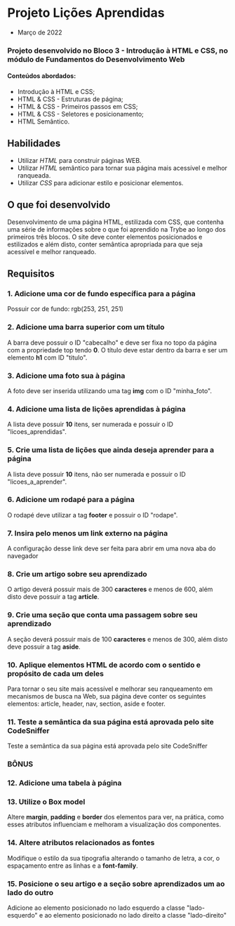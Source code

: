 # Projeto Lições Aprendidas

- Março de 2022

### Projeto desenvolvido no Bloco 3 - Introdução à HTML e CSS, no módulo de Fundamentos do Desenvolvimento Web

#### Conteúdos abordados: 
  - Introdução à HTML e CSS;
  - HTML & CSS - Estruturas de página;
  - HTML & CSS - Primeiros passos em CSS;
  - HTML & CSS - Seletores e posicionamento;
  - HTML Semântico.

## Habilidades
* Utilizar _HTML_ para construir páginas WEB.
* Utilizar _HTML_ semântico para tornar sua página mais acessível e melhor ranqueada.
* Utilizar _CSS_ para adicionar estilo e posicionar elementos.

## O que foi desenvolvido

Desenvolvimento de uma página HTML, estilizada com CSS, que contenha uma série de informações sobre o que foi aprendido na Trybe ao longo dos primeiros três blocos. O site deve conter elementos posicionados e estilizados e além disto, conter semântica apropriada para que seja acessível e melhor ranqueado.

## Requisitos

### 1. Adicione uma cor de fundo específica para a página
Possuir cor de fundo: rgb(253, 251, 251)

### 2. Adicione uma barra superior com um título
A barra deve possuir o ID "cabecalho" e deve ser fixa no topo da página com a propriedade top tendo **0**. O título deve estar dentro da barra e ser um elemento **h1** com ID "titulo".

### 3. Adicione uma foto sua à página
A foto deve ser inserida utilizando uma tag **img** com o ID "minha_foto".

### 4. Adicione uma lista de lições aprendidas à página
A lista deve possuir **10** itens, ser numerada e possuir o ID "licoes_aprendidas".

### 5. Crie uma lista de lições que ainda deseja aprender para a página
A lista deve possuir **10** itens, não ser numerada e possuir o ID "licoes_a_aprender".

### 6. Adicione um rodapé para a página
O rodapé deve utilizar a tag **footer** e possuir o ID "rodape".

### 7. Insira pelo menos um link externo na página
A configuração desse link deve ser feita para abrir em uma nova aba do navegador

### 8. Crie um artigo sobre seu aprendizado
O artigo deverá possuir mais de 300 **caracteres** e menos de 600, além disto deve possuir a tag **article**.

### 9. Crie uma seção que conta uma passagem sobre seu aprendizado
A seção deverá possuir mais de 100 **caracteres** e menos de 300, além disto deve possuir a tag **aside**.

### 10. Aplique elementos HTML de acordo com o sentido e propósito de cada um deles
Para tornar o seu site mais acessível e melhorar seu ranqueamento em mecanismos de busca na Web, sua página deve conter os seguintes elementos: article, header, nav, section, aside e footer.

### 11. Teste a semântica da sua página está aprovada pelo site CodeSniffer
Teste a semântica da sua página está aprovada pelo site CodeSniffer

### BÔNUS

### 12. Adicione uma tabela à página

### 13. Utilize o Box model
Altere **margin**, **padding** e **border** dos elementos para ver, na prática, como esses atributos influenciam e melhoram a visualização dos componentes.

### 14. Altere atributos relacionados as fontes
Modifique o estilo da sua tipografia alterando o tamanho de letra, a cor, o espaçamento entre as linhas e a **font-family**.

### 15. Posicione o seu artigo e a seção sobre aprendizados um ao lado do outro

Adicione ao elemento posicionado no lado esquerdo a classe "lado-esquerdo" e ao elemento posicionado no lado direito a classe "lado-direito"

